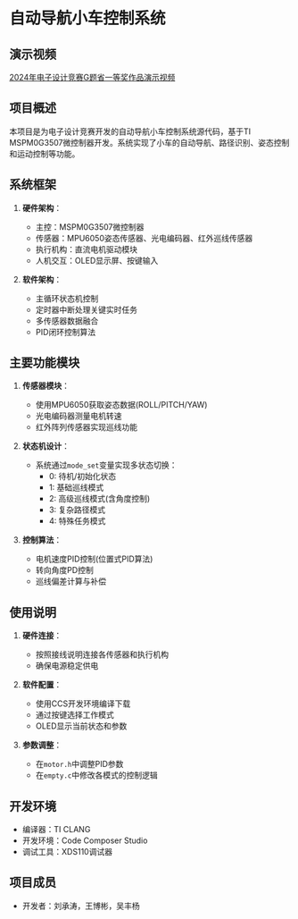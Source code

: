 # 自动导航小车控制系统
## 演示视频
[2024年电子设计竞赛G题省一等奖作品演示视频](https://b23.tv/3AOoPXD)
## 项目概述
本项目是为电子设计竞赛开发的自动导航小车控制系统源代码，基于TI MSPM0G3507微控制器开发。系统实现了小车的自动导航、路径识别、姿态控制和运动控制等功能。

## 系统框架
1. **硬件架构**：
   - 主控：MSPM0G3507微控制器
   - 传感器：MPU6050姿态传感器、光电编码器、红外巡线传感器
   - 执行机构：直流电机驱动模块
   - 人机交互：OLED显示屏、按键输入

2. **软件架构**：
   - 主循环状态机控制
   - 定时器中断处理关键实时任务
   - 多传感器数据融合
   - PID闭环控制算法

## 主要功能模块
1. **传感器模块**：
   - 使用MPU6050获取姿态数据(ROLL/PITCH/YAW)
   - 光电编码器测量电机转速
   - 红外阵列传感器实现巡线功能

2. **状态机设计**：
   - 系统通过`mode_set`变量实现多状态切换：
     - 0: 待机/初始化状态
     - 1: 基础巡线模式
     - 2: 高级巡线模式(含角度控制)
     - 3: 复杂路径模式
     - 4: 特殊任务模式

3. **控制算法**：
   - 电机速度PID控制(位置式PID算法)
   - 转向角度PD控制
   - 巡线偏差计算与补偿

## 使用说明
1. **硬件连接**：
   - 按照接线说明连接各传感器和执行机构
   - 确保电源稳定供电

2. **软件配置**：
   - 使用CCS开发环境编译下载
   - 通过按键选择工作模式
   - OLED显示当前状态和参数

3. **参数调整**：
   - 在`motor.h`中调整PID参数
   - 在`empty.c`中修改各模式的控制逻辑

## 开发环境
- 编译器：TI CLANG
- 开发环境：Code Composer Studio
- 调试工具：XDS110调试器

## 项目成员
- 开发者：刘承涛，王博彬，吴丰杨

